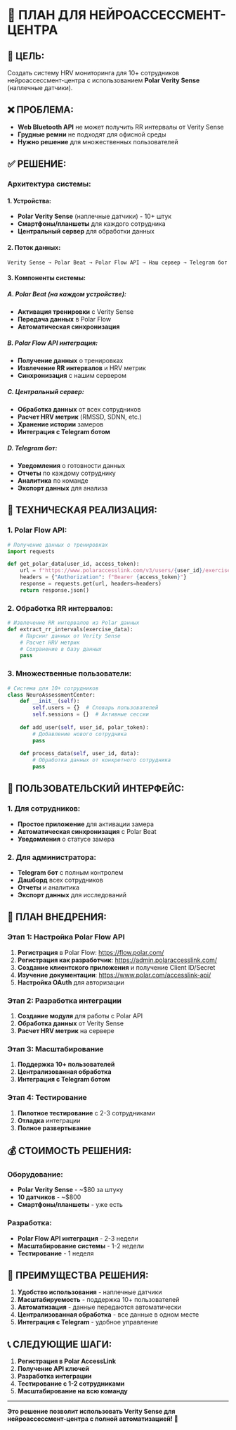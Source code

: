 # 🧠 ПЛАН ДЛЯ НЕЙРОАССЕССМЕНТ-ЦЕНТРА

## 🎯 **ЦЕЛЬ:**
Создать систему HRV мониторинга для 10+ сотрудников нейроассессмент-центра с использованием **Polar Verity Sense** (наплечные датчики).

## ❌ **ПРОБЛЕМА:**
- **Web Bluetooth API** не может получить RR интервалы от Verity Sense
- **Грудные ремни** не подходят для офисной среды
- **Нужно решение** для множественных пользователей

## ✅ **РЕШЕНИЕ:**
### **Архитектура системы:**

#### **1. Устройства:**
- **Polar Verity Sense** (наплечные датчики) - 10+ штук
- **Смартфоны/планшеты** для каждого сотрудника
- **Центральный сервер** для обработки данных

#### **2. Поток данных:**
```
Verity Sense → Polar Beat → Polar Flow API → Наш сервер → Telegram бот
```

#### **3. Компоненты системы:**

##### **A. Polar Beat (на каждом устройстве):**
- **Активация тренировки** с Verity Sense
- **Передача данных** в Polar Flow
- **Автоматическая синхронизация**

##### **B. Polar Flow API интеграция:**
- **Получение данных** о тренировках
- **Извлечение RR интервалов** и HRV метрик
- **Синхронизация** с нашим сервером

##### **C. Центральный сервер:**
- **Обработка данных** от всех сотрудников
- **Расчет HRV метрик** (RMSSD, SDNN, etc.)
- **Хранение истории** замеров
- **Интеграция с Telegram ботом**

##### **D. Telegram бот:**
- **Уведомления** о готовности данных
- **Отчеты** по каждому сотруднику
- **Аналитика** по команде
- **Экспорт данных** для анализа

## 🔧 **ТЕХНИЧЕСКАЯ РЕАЛИЗАЦИЯ:**

### **1. Polar Flow API:**
```python
# Получение данных о тренировках
import requests

def get_polar_data(user_id, access_token):
    url = f"https://www.polaraccesslink.com/v3/users/{user_id}/exercise-transactions"
    headers = {"Authorization": f"Bearer {access_token}"}
    response = requests.get(url, headers=headers)
    return response.json()
```

### **2. Обработка RR интервалов:**
```python
# Извлечение RR интервалов из Polar данных
def extract_rr_intervals(exercise_data):
    # Парсинг данных от Verity Sense
    # Расчет HRV метрик
    # Сохранение в базу данных
    pass
```

### **3. Множественные пользователи:**
```python
# Система для 10+ сотрудников
class NeuroAssessmentCenter:
    def __init__(self):
        self.users = {}  # Словарь пользователей
        self.sessions = {}  # Активные сессии
    
    def add_user(self, user_id, polar_token):
        # Добавление нового сотрудника
        pass
    
    def process_data(self, user_id, data):
        # Обработка данных от конкретного сотрудника
        pass
```

## 📱 **ПОЛЬЗОВАТЕЛЬСКИЙ ИНТЕРФЕЙС:**

### **1. Для сотрудников:**
- **Простое приложение** для активации замера
- **Автоматическая синхронизация** с Polar Beat
- **Уведомления** о статусе замера

### **2. Для администратора:**
- **Telegram бот** с полным контролем
- **Дашборд** всех сотрудников
- **Отчеты** и аналитика
- **Экспорт данных** для исследований

## 🚀 **ПЛАН ВНЕДРЕНИЯ:**

### **Этап 1: Настройка Polar Flow API**
1. **Регистрация** в Polar Flow: https://flow.polar.com/
2. **Регистрация как разработчик**: https://admin.polaraccesslink.com/
3. **Создание клиентского приложения** и получение Client ID/Secret
4. **Изучение документации**: https://www.polar.com/accesslink-api/
5. **Настройка OAuth** для авторизации

### **Этап 2: Разработка интеграции**
1. **Создание модуля** для работы с Polar API
2. **Обработка данных** от Verity Sense
3. **Расчет HRV метрик** на сервере

### **Этап 3: Масштабирование**
1. **Поддержка 10+ пользователей**
2. **Централизованная обработка**
3. **Интеграция с Telegram ботом**

### **Этап 4: Тестирование**
1. **Пилотное тестирование** с 2-3 сотрудниками
2. **Отладка** интеграции
3. **Полное развертывание**

## 💰 **СТОИМОСТЬ РЕШЕНИЯ:**

### **Оборудование:**
- **Polar Verity Sense** - ~$80 за штуку
- **10 датчиков** - ~$800
- **Смартфоны/планшеты** - уже есть

### **Разработка:**
- **Polar Flow API интеграция** - 2-3 недели
- **Масштабирование системы** - 1-2 недели
- **Тестирование** - 1 неделя

## 🎯 **ПРЕИМУЩЕСТВА РЕШЕНИЯ:**

1. **Удобство использования** - наплечные датчики
2. **Масштабируемость** - поддержка 10+ пользователей
3. **Автоматизация** - данные передаются автоматически
4. **Централизованная обработка** - все данные в одном месте
5. **Интеграция с Telegram** - удобное управление

## 📞 **СЛЕДУЮЩИЕ ШАГИ:**

1. **Регистрация в Polar AccessLink**
2. **Получение API ключей**
3. **Разработка интеграции**
4. **Тестирование с 1-2 сотрудниками**
5. **Масштабирование на всю команду**

---
**Это решение позволит использовать Verity Sense для нейроассессмент-центра с полной автоматизацией! 🚀**
